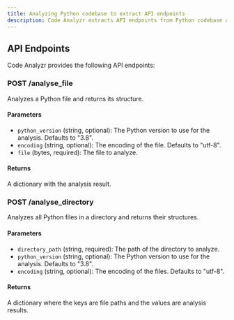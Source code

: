 ```yaml
---
title: Analyzing Python codebase to extract API endpoints
description: Code Analyzr extracts API endpoints from Python codebase and generates a configuration file for Apizr.
---
```


## API Endpoints

Code Analyzr provides the following API endpoints:

### POST /analyse_file

Analyzes a Python file and returns its structure.

#### Parameters

- `python_version` (string, optional): The Python version to use for the analysis. Defaults to "3.8".
- `encoding` (string, optional): The encoding of the file. Defaults to "utf-8".
- `file` (bytes, required): The file to analyze.

#### Returns

A dictionary with the analysis result.

### POST /analyse_directory

Analyzes all Python files in a directory and returns their structures.

#### Parameters <!-- markdownlint-disable MD024 -->

- `directory_path` (string, required): The path of the directory to analyze.
- `python_version` (string, optional): The Python version to use for the analysis. Defaults to "3.8".
- `encoding` (string, optional): The encoding of the files. Defaults to "utf-8".

#### Returns

A dictionary where the keys are file paths and the values are analysis results.
